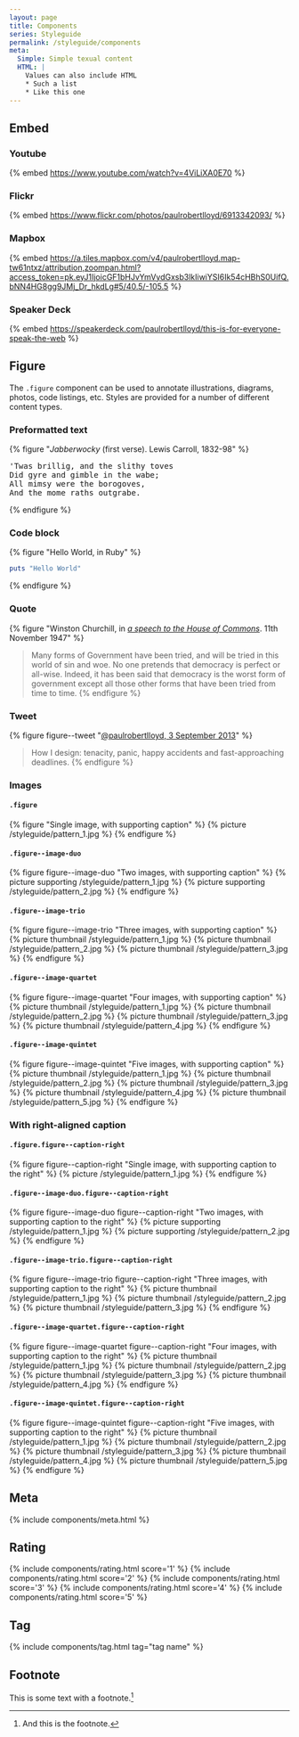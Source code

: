 ```yaml
---
layout: page
title: Components
series: Styleguide
permalink: /styleguide/components
meta:
  Simple: Simple texual content
  HTML: |
    Values can also include HTML
    * Such a list
    * Like this one
---
```

## Embed

### Youtube
{% embed https://www.youtube.com/watch?v=4ViLiXA0E70 %}

### Flickr
{% embed https://www.flickr.com/photos/paulrobertlloyd/6913342093/ %}

### Mapbox
{% embed https://a.tiles.mapbox.com/v4/paulrobertlloyd.map-tw61ntxz/attribution,zoompan.html?access_token=pk.eyJ1IjoicGF1bHJvYmVydGxsb3lkIiwiYSI6Ik54cHBhS0UifQ.bNN4HG8gg9JMj_Dr_hkdLg#5/40.5/-105.5 %}

### Speaker Deck
{% embed https://speakerdeck.com/paulrobertlloyd/this-is-for-everyone-speak-the-web %}

## Figure

The `.figure` component can be used to annotate illustrations, diagrams, photos, code listings, etc. Styles are provided for a number of different content types.

### Preformatted text
{% figure "<cite>Jabberwocky</cite> (first verse). Lewis Carroll, 1832-98" %}
<pre>
'Twas brillig, and the slithy toves
Did gyre and gimble in the wabe;
All mimsy were the borogoves,
And the mome raths outgrabe.
</pre>
{% endfigure %}

### Code block
{% figure "Hello World, in Ruby" %}
~~~ ruby
puts "Hello World"
~~~ 
{% endfigure %}

### Quote
{% figure "Winston Churchill, in <cite>[a speech to the House of Commons](http://hansard.millbanksystems.com/commons/1947/nov/11/parliament-bill#column_206)</cite>. 11th November 1947" %}
> Many forms of Government have been tried, and will be tried in this world of sin and woe. No one pretends that democracy is perfect or all-wise. Indeed, it has been said that democracy is the worst form of government except all those other forms that have been tried from time to time.
{% endfigure %}

### Tweet
{% figure figure--tweet "[@paulrobertlloyd, 3 September 2013](http://twitter.com/paulrobertlloyd/statuses/374836201972584448)" %}
> How I design: tenacity, panic, happy accidents and fast-approaching deadlines.
{% endfigure %}

### Images

#### `.figure`
{% figure "Single image, with supporting caption" %}
{% picture /styleguide/pattern_1.jpg %}
{% endfigure %}

#### `.figure--image-duo`
{% figure figure--image-duo "Two images, with supporting caption" %}
{% picture supporting /styleguide/pattern_1.jpg %}
{% picture supporting /styleguide/pattern_2.jpg %}
{% endfigure %}

#### `.figure--image-trio`
{% figure figure--image-trio "Three images, with supporting caption" %}
{% picture thumbnail /styleguide/pattern_1.jpg %}
{% picture thumbnail /styleguide/pattern_2.jpg %}
{% picture thumbnail /styleguide/pattern_3.jpg %}
{% endfigure %}

#### `.figure--image-quartet`
{% figure figure--image-quartet "Four images, with supporting caption" %}
{% picture thumbnail /styleguide/pattern_1.jpg %}
{% picture thumbnail /styleguide/pattern_2.jpg %}
{% picture thumbnail /styleguide/pattern_3.jpg %}
{% picture thumbnail /styleguide/pattern_4.jpg %}
{% endfigure %}

#### `.figure--image-quintet`
{% figure figure--image-quintet "Five images, with supporting caption" %}
{% picture thumbnail /styleguide/pattern_1.jpg %}
{% picture thumbnail /styleguide/pattern_2.jpg %}
{% picture thumbnail /styleguide/pattern_3.jpg %}
{% picture thumbnail /styleguide/pattern_4.jpg %}
{% picture thumbnail /styleguide/pattern_5.jpg %}
{% endfigure %}

### With right-aligned caption

#### `.figure.figure--caption-right`
{% figure figure--caption-right "Single image, with supporting caption to the right" %}
{% picture /styleguide/pattern_1.jpg %}
{% endfigure %}

#### `.figure--image-duo.figure--caption-right`
{% figure figure--image-duo figure--caption-right "Two images, with supporting caption to the right" %}
{% picture supporting /styleguide/pattern_1.jpg %}
{% picture supporting /styleguide/pattern_2.jpg %}
{% endfigure %}

#### `.figure--image-trio.figure--caption-right`
{% figure figure--image-trio figure--caption-right "Three images, with supporting caption to the right" %}
{% picture thumbnail /styleguide/pattern_1.jpg %}
{% picture thumbnail /styleguide/pattern_2.jpg %}
{% picture thumbnail /styleguide/pattern_3.jpg %}
{% endfigure %}

#### `.figure--image-quartet.figure--caption-right`
{% figure figure--image-quartet figure--caption-right "Four images, with supporting caption to the right" %}
{% picture thumbnail /styleguide/pattern_1.jpg %}
{% picture thumbnail /styleguide/pattern_2.jpg %}
{% picture thumbnail /styleguide/pattern_3.jpg %}
{% picture thumbnail /styleguide/pattern_4.jpg %}
{% endfigure %}

#### `.figure--image-quintet.figure--caption-right`
{% figure figure--image-quintet figure--caption-right "Five images, with supporting caption to the right" %}
{% picture thumbnail /styleguide/pattern_1.jpg %}
{% picture thumbnail /styleguide/pattern_2.jpg %}
{% picture thumbnail /styleguide/pattern_3.jpg %}
{% picture thumbnail /styleguide/pattern_4.jpg %}
{% picture thumbnail /styleguide/pattern_5.jpg %}
{% endfigure %}

## Meta
{% include components/meta.html %}

## Rating
{% include components/rating.html score='1' %}
{% include components/rating.html score='2' %}
{% include components/rating.html score='3' %}
{% include components/rating.html score='4' %}
{% include components/rating.html score='5' %}

## Tag
{% include components/tag.html tag="tag name" %}

## Footnote
This is some text with a footnote.[^1]

[^1]: And this is the footnote.
